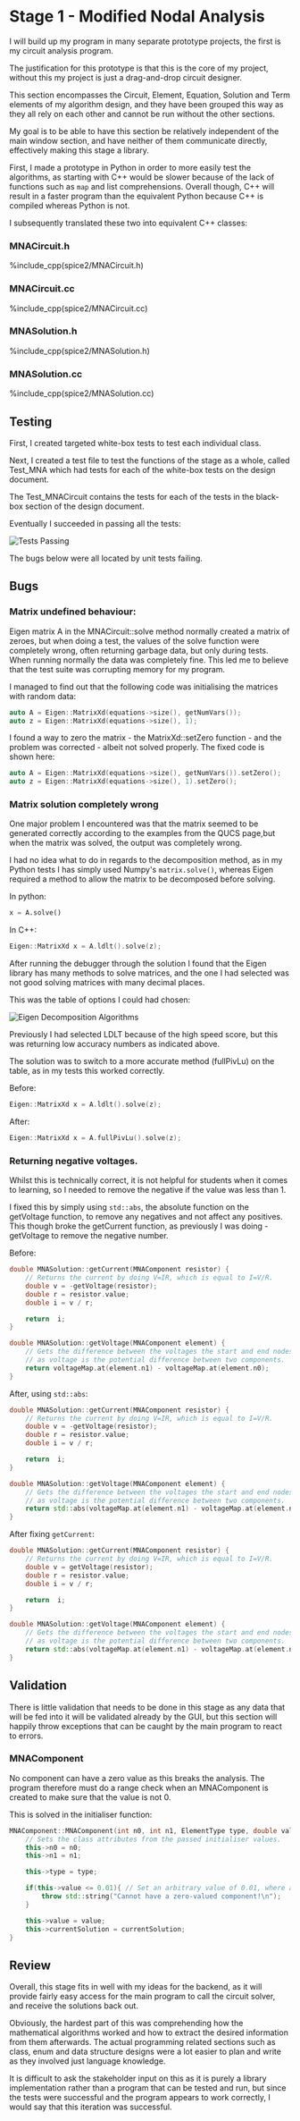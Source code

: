 # Stage 1 - Modified Nodal Analysis

I will build up my program in many separate prototype projects, the first is my circuit analysis program.

The justification for this prototype is that this is the core of my project, without this my project is just a drag-and-drop
circuit designer.

This section encompasses the Circuit, Element, Equation, Solution and Term elements of my algorithm design, and they have been grouped this way
as they all rely on each other and cannot be run without the other sections.

My goal is to be able to have this section be relatively independent of the main window section, and have neither of them communicate directly, effectively
making this stage a library.

First, I made a prototype in Python in order to more easily test the algorithms, as starting with C++ would be slower because of the lack of functions such as `map` and list comprehensions. Overall though, C++ will result in a faster program than the equivalent Python because C++ is compiled whereas Python is not.

I subsequently translated these two into equivalent C++ classes:

### MNACircuit.h

%include_cpp(spice2/MNACircuit.h)

### MNACircuit.cc

%include_cpp(spice2/MNACircuit.cc)

### MNASolution.h

%include_cpp(spice2/MNASolution.h)

### MNASolution.cc

%include_cpp(spice2/MNASolution.cc)


## Testing

First, I created targeted white-box tests to test each individual class.

Next, I created a test file to test the functions of the stage as a whole, called Test_MNA which had tests for each of the white-box tests on the design document.

The Test_MNACircuit contains the tests for each of the tests in the black-box section of the design document.

Eventually I succeeded in passing all the tests:

![Tests Passing](images/mna_test_success.png)

The bugs below were all located by unit tests failing.
 
## Bugs

### Matrix undefined behaviour:

Eigen matrix A in the MNACircuit::solve method normally created
a matrix of zeroes, but when doing a test, the values of the solve function
were completely wrong, often returning garbage data, but only during tests. When running normally the data was completely fine. This led me to believe that the test suite was corrupting memory for my program.

I managed to find out that the following code was initialising the matrices
with random data:

``` cpp
auto A = Eigen::MatrixXd(equations->size(), getNumVars());
auto z = Eigen::MatrixXd(equations->size(), 1);
```

I found a way to zero the matrix - the MatrixXd::setZero function - and the problem was corrected - albeit not solved properly.
The fixed code is shown here:

``` cpp
auto A = Eigen::MatrixXd(equations->size(), getNumVars()).setZero();
auto z = Eigen::MatrixXd(equations->size(), 1).setZero();
```

### Matrix solution completely wrong

One major problem I encountered was that the matrix seemed to be generated correctly according to the examples from the QUCS page,but when the matrix was solved, the output was completely wrong.

I had no idea what to do in regards to the decomposition method, as in my Python tests I has simply used Numpy's `matrix.solve()`, whereas Eigen required a method to allow the matrix to be decomposed before solving.

In python:

```python
x = A.solve()
```

In C++:

```cpp
Eigen::MatrixXd x = A.ldlt().solve(z);
```

After running the debugger through the solution I found that the Eigen library has many methods to solve matrices, and the one I had selected was not good solving matrices with many decimal places.

This was the table of options I could had chosen:

![Eigen Decomposition Algorithms](images/eigen_decomps.png)

Previously I had selected LDLT because of the high speed score, but this was returning low accuracy numbers as indicated above.

The solution was to switch to a more accurate method (fullPivLu) on the table, as in my tests this worked correctly.

Before:

```cpp
Eigen::MatrixXd x = A.ldlt().solve(z);
```

After:

```cpp
Eigen::MatrixXd x = A.fullPivLu().solve(z);
```

### Returning negative voltages.

Whilst this is technically correct, it is not helpful for students when it comes to learning, so I needed
to remove the negative if the value was less than 1.

I fixed this by simply using `std::abs`, the absolute function on the getVoltage function, to remove any negatives and not affect any positives. This though broke the getCurrent function, as previously I was doing -getVoltage to remove the negative number.

Before:

```cpp
double MNASolution::getCurrent(MNAComponent resistor) {
    // Returns the current by doing V=IR, which is equal to I=V/R.
    double v = -getVoltage(resistor);
    double r = resistor.value;
    double i = v / r;

    return  i;
}

double MNASolution::getVoltage(MNAComponent element) {
    // Gets the difference between the voltages the start and end nodes
    // as voltage is the potential difference between two components.
    return voltageMap.at(element.n1) - voltageMap.at(element.n0);
}
```

After, using `std::abs`:

```cpp
double MNASolution::getCurrent(MNAComponent resistor) {
    // Returns the current by doing V=IR, which is equal to I=V/R.
    double v = -getVoltage(resistor);
    double r = resistor.value;
    double i = v / r;

    return  i;
}

double MNASolution::getVoltage(MNAComponent element) {
    // Gets the difference between the voltages the start and end nodes
    // as voltage is the potential difference between two components.
    return std::abs(voltageMap.at(element.n1) - voltageMap.at(element.n0));
}
```

After fixing `getCurrent`:

```cpp
double MNASolution::getCurrent(MNAComponent resistor) {
    // Returns the current by doing V=IR, which is equal to I=V/R.
    double v = getVoltage(resistor);
    double r = resistor.value;
    double i = v / r;

    return  i;
}

double MNASolution::getVoltage(MNAComponent element) {
    // Gets the difference between the voltages the start and end nodes
    // as voltage is the potential difference between two components.
    return std::abs(voltageMap.at(element.n1) - voltageMap.at(element.n0));
}
```

## Validation

There is little validation that needs to be done in this stage as any data that will be fed into it will be validated already by the GUI, but this section will happily throw exceptions that can be caught by the main program to react to errors.

### MNAComponent

No component can have a zero value as this breaks the analysis. The program therefore must do a range check when an MNAComponent is created to make sure that the value is not 0.

This is solved in the initialiser function:

```cpp
MNAComponent::MNAComponent(int n0, int n1, ElementType type, double value, double currentSolution) {
    // Sets the class attributes from the passed initialiser values.
    this->n0 = n0;
    this->n1 = n1;

    this->type = type;

    if(this->value <= 0.01){ // Set an arbitrary value of 0.01, where anything below this raises an exception.
        throw std::string("Cannot have a zero-valued component!\n");
    }

    this->value = value;
    this->currentSolution = currentSolution;
}
```


## Review

Overall, this stage fits in well with my ideas for the backend, as it will provide fairly easy access for the main program to call the circuit solver, and receive the solutions back out.

Obviously, the hardest part of this was comprehending how the mathematical algorithms worked and how to extract the desired information from them afterwards. The actual programming related sections such as class, enum and data structure designs were a lot easier to plan and write as they involved just language knowledge.

It is difficult to ask the stakeholder input on this as it is purely a library implementation rather than a program that can be tested and run, but since the tests were successful and the program appears to work correctly, I would say that this iteration was successful.

